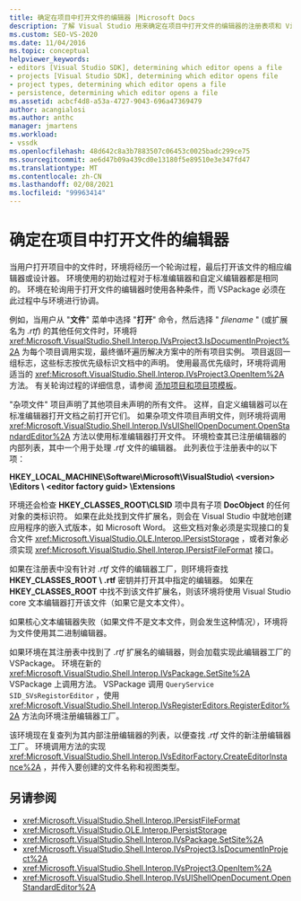 ```yaml
---
title: 确定在项目中打开文件的编辑器 |Microsoft Docs
description: 了解 Visual Studio 用来确定在项目中打开文件的编辑器的注册表项和 Visual Studio SDK 方法。
ms.custom: SEO-VS-2020
ms.date: 11/04/2016
ms.topic: conceptual
helpviewer_keywords:
- editors [Visual Studio SDK], determining which editor opens a file
- projects [Visual Studio SDK], determining which editor opens file
- project types, determining which editor opens a file
- persistence, determining which editor opens a file
ms.assetid: acbcf4d8-a53a-4727-9043-696a47369479
author: acangialosi
ms.author: anthc
manager: jmartens
ms.workload:
- vssdk
ms.openlocfilehash: 48d642c8a3b7883507c06453c0025badc299ce75
ms.sourcegitcommit: ae6d47b09a439cd0e13180f5e89510e3e347fd47
ms.translationtype: MT
ms.contentlocale: zh-CN
ms.lasthandoff: 02/08/2021
ms.locfileid: "99963414"
---
```

# <a name="determine-which-editor-opens-a-file-in-a-project"></a>确定在项目中打开文件的编辑器
当用户打开项目中的文件时，环境将经历一个轮询过程，最后打开该文件的相应编辑器或设计器。 环境使用的初始过程对于标准编辑器和自定义编辑器都是相同的。 环境在轮询用于打开文件的编辑器时使用各种条件，而 VSPackage 必须在此过程中与环境进行协调。

 例如，当用户从 "**文件**" 菜单中选择 "**打开**" 命令，然后选择 " *filename* " (或扩展名为 *.rtf*) 的其他任何文件时，环境将 <xref:Microsoft.VisualStudio.Shell.Interop.IVsProject3.IsDocumentInProject%2A> 为每个项目调用实现，最终循环遍历解决方案中的所有项目实例。 项目返回一组标志，这些标志按优先级标识文档中的声明。 使用最高优先级时，环境将调用适当的 <xref:Microsoft.VisualStudio.Shell.Interop.IVsProject3.OpenItem%2A> 方法。 有关轮询过程的详细信息，请参阅 [添加项目和项目项模板](../../extensibility/internals/adding-project-and-project-item-templates.md)。

 "杂项文件" 项目声明了其他项目未声明的所有文件。 这样，自定义编辑器可以在标准编辑器打开文档之前打开它们。 如果杂项文件项目声明文件，则环境将调用 <xref:Microsoft.VisualStudio.Shell.Interop.IVsUIShellOpenDocument.OpenStandardEditor%2A> 方法以使用标准编辑器打开文件。 环境检查其已注册编辑器的内部列表，其中一个用于处理 *.rtf* 文件的编辑器。 此列表位于注册表中的以下项：

 **HKEY_LOCAL_MACHINE\Software\Microsoft\VisualStudio\\ \<version> \Editors \\ \<editor factory guid> \Extensions**

 环境还会检查 **HKEY_CLASSES_ROOT\CLSID** 项中具有子项 **DocObject** 的任何对象的类标识符。 如果在此处找到文件扩展名，则会在 Visual Studio 中就地创建应用程序的嵌入式版本，如 Microsoft Word。 这些文档对象必须是实现接口的复合文件 <xref:Microsoft.VisualStudio.OLE.Interop.IPersistStorage> ，或者对象必须实现 <xref:Microsoft.VisualStudio.Shell.Interop.IPersistFileFormat> 接口。

 如果在注册表中没有针对 *.rtf* 文件的编辑器工厂，则环境将查找 **HKEY_CLASSES_ROOT \\ .rtf** 密钥并打开其中指定的编辑器。 如果在 **HKEY_CLASSES_ROOT** 中找不到该文件扩展名，则该环境将使用 Visual Studio core 文本编辑器打开该文件（如果它是文本文件）。

 如果核心文本编辑器失败（如果文件不是文本文件，则会发生这种情况），环境将为文件使用其二进制编辑器。

 如果环境在其注册表中找到了 *.rtf* 扩展名的编辑器，则会加载实现此编辑器工厂的 VSPackage。 环境在新的 <xref:Microsoft.VisualStudio.Shell.Interop.IVsPackage.SetSite%2A> VSPackage 上调用方法。 VSPackage 调用 `QueryService` `SID_SVsRegistorEditor` ，使用 <xref:Microsoft.VisualStudio.Shell.Interop.IVsRegisterEditors.RegisterEditor%2A> 方法向环境注册编辑器工厂。

 该环境现在复查列为其内部注册编辑器的列表，以便查找 *.rtf* 文件的新注册编辑器工厂。 环境调用方法的实现 <xref:Microsoft.VisualStudio.Shell.Interop.IVsEditorFactory.CreateEditorInstance%2A> ，并传入要创建的文件名称和视图类型。

## <a name="see-also"></a>另请参阅
- <xref:Microsoft.VisualStudio.Shell.Interop.IPersistFileFormat>
- <xref:Microsoft.VisualStudio.OLE.Interop.IPersistStorage>
- <xref:Microsoft.VisualStudio.Shell.Interop.IVsPackage.SetSite%2A>
- <xref:Microsoft.VisualStudio.Shell.Interop.IVsProject3.IsDocumentInProject%2A>
- <xref:Microsoft.VisualStudio.Shell.Interop.IVsProject3.OpenItem%2A>
- <xref:Microsoft.VisualStudio.Shell.Interop.IVsUIShellOpenDocument.OpenStandardEditor%2A>
